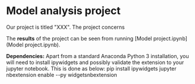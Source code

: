# Model analysis project

Our project is titled "XXX". The project concerns

The **results** of the project can be seen from running [Model project.ipynb](Model project.ipynb).

**Dependencies:** Apart from a standard Anaconda Python 3 installation, you will need to install ipywidgets and possibly validate the extension to your jupyter notebook. This is done as below: 
pip install ipywidgets
jupyter nbextension enable --py widgetsnbextension
